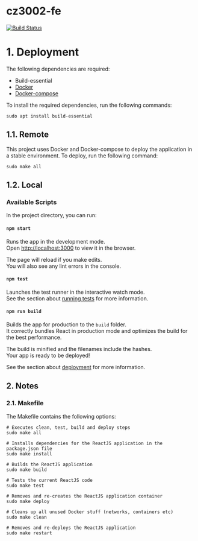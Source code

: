 # cz3002-fe
[![Build Status](https://travis-ci.com/bryanscw/cz3002-fe.svg?token=WtBjbJiVVLc1zKyr5kpw&branch=main)](https://travis-ci.com/bryanscw/cz3002-fe)

# 1. Deployment

The following dependencies are required:

* Build-essential
* [Docker](https://docs.docker.com/engine/install/)
* [Docker-compose](https://docs.docker.com/compose/install/)

To install the required dependencies, run the following commands:
```
sudo apt install build-essential
```

## 1.1. Remote
This project uses Docker and Docker-compose to deploy the application in a stable environment. To deploy, run the following command:

`sudo make all`

## 1.2. Local

### Available Scripts

In the project directory, you can run:

#### `npm start`

Runs the app in the development mode.\
Open [http://localhost:3000](http://localhost:3000) to view it in the browser.

The page will reload if you make edits.\
You will also see any lint errors in the console.

#### `npm test`

Launches the test runner in the interactive watch mode.\
See the section about [running tests](https://facebook.github.io/create-react-app/docs/running-tests) for more information.

#### `npm run build`

Builds the app for production to the `build` folder.\
It correctly bundles React in production mode and optimizes the build for the best performance.

The build is minified and the filenames include the hashes.\
Your app is ready to be deployed!

See the section about [deployment](https://facebook.github.io/create-react-app/docs/deployment) for more information.

## 2. Notes
### 2.1. Makefile
The Makefile contains the following options:
```
# Executes clean, test, build and deploy steps
sudo make all

# Installs dependencies for the ReactJS application in the package.json file
sudo make install

# Builds the ReactJS application
sudo make build

# Tests the current ReactJS code
sudo make test

# Removes and re-creates the ReactJS application container
sudo make deploy

# Cleans up all unused Docker stuff (networks, containers etc)
sudo make clean

# Removes and re-deploys the ReactJS application
sudo make restart
```